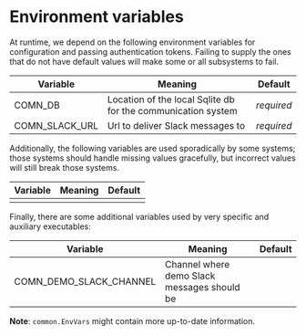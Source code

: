 # Environment variables

At runtime, we depend on the following environment variables for configuration
and passing authentication tokens.  Failing to supply the ones that do not have
default values will make some or all subsystems to fail.

Variable | Meaning | Default
-------- | ------- | -------
COMN_DB | Location of the local Sqlite db for the communication system | _required_
COMN_SLACK_URL | Url to deliver Slack messages to | _required_

Additionally, the following variables are used sporadically by some systems;
those systems should handle missing values gracefully, but incorrect values
will still break those systems.

Variable | Meaning | Default
-------- | ------- | -------
 | | 

Finally, there are some additional variables used by very specific and
auxiliary executables:

Variable | Meaning | Default
-------- | ------- | -------
COMN_DEMO_SLACK_CHANNEL | Channel where demo Slack messages should be  | 

**Note**: `common.EnvVars` might contain more up-to-date information.


